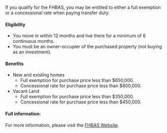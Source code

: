 If you qualify for the FHBAS, you may be entitled to either a full exemption or a concessional rate when paying transfer duty.

#### Eligibility

- You move in within 12 months and live there for a minimum of 6 continuous months.
- You must be an owner-occupier of the purchased property (not buying as an investment).

#### Benefits

- New and existing homes
  - Full exemption for purchase price less than $650,000.
  - Concessional rate for purchase price less than $800,000.
- Vacant Land
  - Full exemption for purchase price less than $350,000.
  - Concessional rate for purchase price less than $450,000.

#### Full information:

For more information, please visit the [FHBAS Website](https://www.revenue.nsw.gov.au/grants-schemes/first-home-buyer/assistance-scheme).
